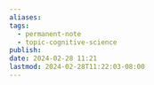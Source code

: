 ```yaml
---
aliases: 
tags:
  - permanent-note
  - topic-cognitive-science
publish: 
date: 2024-02-28 11:21
lastmod: 2024-02-28T11:22:03-08:00
---
```

